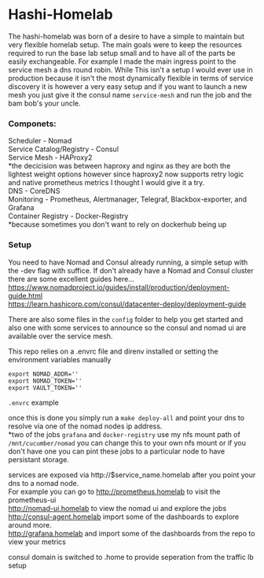 # Hashi-Homelab

The hashi-homelab was born of a desire to have a simple to maintain but very flexible homelab setup. The main goals were to keep the resources required to run the base lab setup small and to have all of the parts be easily exchangeable. For example I made the main ingress point to the service mesh a dns round robin. While This isn't a setup I would ever use in production because it isn't the most dynamically flexible in terms of service discovery it is however a very easy setup and if you want to launch a new mesh you just give it the consul name `service-mesh` and run the job and the bam bob's your uncle.

### Componets:

Scheduler - Nomad  
Service Catalog/Registry - Consul  
Service Mesh - HAProxy2  
*the decicision was between haproxy and nginx as they are both the lightest weight options however since haproxy2 now supports retry logic and native prometheus metrics I thought I would give it a try.  
DNS - CoreDNS  
Monitoring - Prometheus, Alertmanager, Telegraf, Blackbox-exporter, and Grafana  
Container Registry - Docker-Registry  
*because sometimes you don't want to rely on dockerhub being up  

### Setup

You need to have Nomad and Consul already running, a simple setup with the -dev flag with suffice. If don't already have a Nomad and Consul cluster there are some excellent guides here...  
https://www.nomadproject.io/guides/install/production/deployment-guide.html  
https://learn.hashicorp.com/consul/datacenter-deploy/deployment-guide  

There are also some files in the `config` folder to help you get started and also one with some services to announce so the consul and nomad ui are available over the service mesh.

This repo relies on a .envrc file and direnv installed or setting the environment variables manually
```
export NOMAD_ADDR=''
export NOMAD_TOKEN=''
export VAULT_TOKEN=''
```
`.envrc` example

once this is done you simply run a `make deploy-all` and point your dns to resolve via one of the nomad nodes ip address.  
*two of the jobs `grafana` and `docker-registry` use my nfs mount path of `/mnt/cucumber/nomad` you can change this to your own nfs mount or if you don't have one you can pint these jobs to a particular node to have persistant storage.  

services are exposed via http://$service_name.homelab after you point your dns to a nomad node.  
For example you can go to http://prometheus.homelab to visit the prometheus-ui  
http://nomad-ui.homelab to view the nomad ui and explore the jobs  
http://consul-agent.homelab import some of the dashboards to explore around more.  
http://grafana.homelab and import some of the dashboards from the repo to view your metrics  



consul domain is switched to .home to provide seperation from the traffic lb setup 
